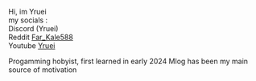 Hi, im Yruei  
my socials :  
Discord (Yruei)  
             Reddit [Far_Kale588](https://www.reddit.com/user/Far_Kale588/)  
             Youtube [Yruei](https://www.youtube.com/@Yruei_)  

Progamming hobyist, first learned in early 2024
Mlog has been my main source of motivation
